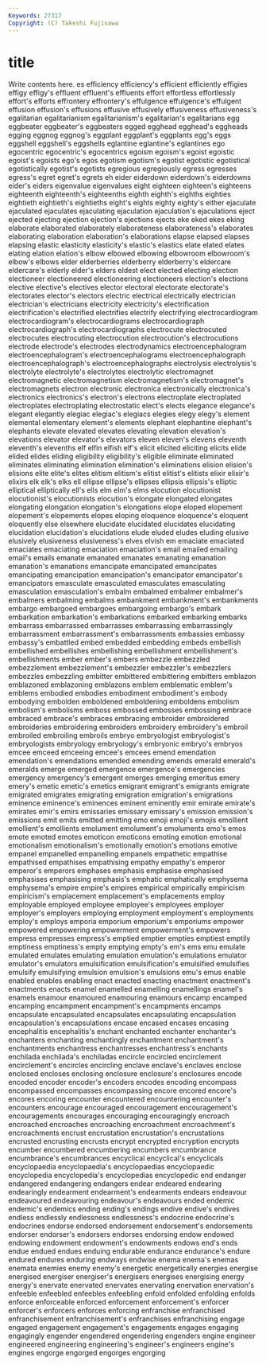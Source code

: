 ```yaml
---
Keywords: 27317 
Copyright: (C) Takeshi Fujisawa
---
```


# title

Write contents here.
es efficiency efficiency's efficient efficiently effigies
effigy effigy's effluent effluent's effluents effort effortless effortlessly effort's efforts
effrontery effrontery's effulgence effulgence's effulgent effusion effusion's effusions effusive effusively
effusiveness effusiveness's egalitarian egalitarianism egalitarianism's egalitarian's egalitarians egg eggbeater eggbeater's
eggbeaters egged egghead egghead's eggheads egging eggnog eggnog's eggplant eggplant's
eggplants egg's eggs eggshell eggshell's eggshells eglantine eglantine's eglantines ego
egocentric egocentric's egocentrics egoism egoism's egoist egoistic egoist's egoists ego's
egos egotism egotism's egotist egotistic egotistical egotistically egotist's egotists egregious
egregiously egress egresses egress's egret egret's egrets eh eider eiderdown
eiderdown's eiderdowns eider's eiders eigenvalue eigenvalues eight eighteen eighteen's eighteens
eighteenth eighteenth's eighteenths eighth eighth's eighths eighties eightieth eightieth's eightieths
eight's eights eighty eighty's either ejaculate ejaculated ejaculates ejaculating ejaculation
ejaculation's ejaculations eject ejected ejecting ejection ejection's ejections ejects eke
eked ekes eking elaborate elaborated elaborately elaborateness elaborateness's elaborates elaborating
elaboration elaboration's elaborations elapse elapsed elapses elapsing elastic elasticity elasticity's
elastic's elastics elate elated elates elating elation elation's elbow elbowed
elbowing elbowroom elbowroom's elbow's elbows elder elderberries elderberry elderberry's eldercare
eldercare's elderly elder's elders eldest elect elected electing election electioneer
electioneered electioneering electioneers election's elections elective elective's electives elector electoral
electorate electorate's electorates elector's electors electric electrical electrically electrician electrician's
electricians electricity electricity's electrification electrification's electrified electrifies electrify electrifying electrocardiogram
electrocardiogram's electrocardiograms electrocardiograph electrocardiograph's electrocardiographs electrocute electrocuted electrocutes electrocuting electrocution
electrocution's electrocutions electrode electrode's electrodes electrodynamics electroencephalogram electroencephalogram's electroencephalograms electroencephalograph
electroencephalograph's electroencephalographs electrolysis electrolysis's electrolyte electrolyte's electrolytes electrolytic electromagnet electromagnetic
electromagnetism electromagnetism's electromagnet's electromagnets electron electronic electronica electronically electronica's electronics
electronics's electron's electrons electroplate electroplated electroplates electroplating electrostatic elect's elects
elegance elegance's elegant elegantly elegiac elegiac's elegiacs elegies elegy elegy's
element elemental elementary element's elements elephant elephantine elephant's elephants elevate
elevated elevates elevating elevation elevation's elevations elevator elevator's elevators eleven
eleven's elevens eleventh eleventh's elevenths elf elfin elfish elf's elicit
elicited eliciting elicits elide elided elides eliding eligibility eligibility's eligible
eliminate eliminated eliminates eliminating elimination elimination's eliminations elision elision's elisions
elite elite's elites elitism elitism's elitist elitist's elitists elixir elixir's
elixirs elk elk's elks ell ellipse ellipse's ellipses ellipsis ellipsis's
elliptic elliptical elliptically ell's ells elm elm's elms elocution elocutionist
elocutionist's elocutionists elocution's elongate elongated elongates elongating elongation elongation's elongations
elope eloped elopement elopement's elopements elopes eloping eloquence eloquence's eloquent
eloquently else elsewhere elucidate elucidated elucidates elucidating elucidation elucidation's elucidations
elude eluded eludes eluding elusive elusively elusiveness elusiveness's elves elvish
em emaciate emaciated emaciates emaciating emaciation emaciation's email emailed emailing
email's emails emanate emanated emanates emanating emanation emanation's emanations emancipate
emancipated emancipates emancipating emancipation emancipation's emancipator emancipator's emancipators emasculate emasculated
emasculates emasculating emasculation emasculation's embalm embalmed embalmer embalmer's embalmers embalming
embalms embankment embankment's embankments embargo embargoed embargoes embargoing embargo's embark
embarkation embarkation's embarkations embarked embarking embarks embarrass embarrassed embarrasses embarrassing
embarrassingly embarrassment embarrassment's embarrassments embassies embassy embassy's embattled embed embedded
embedding embeds embellish embellished embellishes embellishing embellishment embellishment's embellishments ember
ember's embers embezzle embezzled embezzlement embezzlement's embezzler embezzler's embezzlers embezzles
embezzling embitter embittered embittering embitters emblazon emblazoned emblazoning emblazons emblem
emblematic emblem's emblems embodied embodies embodiment embodiment's embody embodying embolden
emboldened emboldening emboldens embolism embolism's embolisms emboss embossed embosses embossing
embrace embraced embrace's embraces embracing embroider embroidered embroideries embroidering embroiders
embroidery embroidery's embroil embroiled embroiling embroils embryo embryologist embryologist's embryologists
embryology embryology's embryonic embryo's embryos emcee emceed emceeing emcee's emcees
emend emendation emendation's emendations emended emending emends emerald emerald's emeralds
emerge emerged emergence emergence's emergencies emergency emergency's emergent emerges emerging
emeritus emery emery's emetic emetic's emetics emigrant emigrant's emigrants emigrate
emigrated emigrates emigrating emigration emigration's emigrations eminence eminence's eminences eminent
eminently emir emirate emirate's emirates emir's emirs emissaries emissary emissary's
emission emission's emissions emit emits emitted emitting emo emoji emoji's
emojis emollient emollient's emollients emolument emolument's emoluments emo's emos emote
emoted emotes emoticon emoticons emoting emotion emotional emotionalism emotionalism's emotionally
emotion's emotions emotive empanel empanelled empanelling empanels empathetic empathise empathised
empathises empathising empathy empathy's emperor emperor's emperors emphases emphasis emphasise
emphasised emphasises emphasising emphasis's emphatic emphatically emphysema emphysema's empire empire's
empires empirical empirically empiricism empiricism's emplacement emplacement's emplacements employ employable
employed employee employee's employees employer employer's employers employing employment employment's
employments employ's employs emporia emporium emporium's emporiums empower empowered empowering
empowerment empowerment's empowers empress empresses empress's emptied emptier empties emptiest
emptily emptiness emptiness's empty emptying empty's em's ems emu emulate
emulated emulates emulating emulation emulation's emulations emulator emulator's emulators emulsification
emulsification's emulsified emulsifies emulsify emulsifying emulsion emulsion's emulsions emu's emus
enable enabled enables enabling enact enacted enacting enactment enactment's enactments
enacts enamel enamelled enamelling enamellings enamel's enamels enamour enamoured enamouring
enamours encamp encamped encamping encampment encampment's encampments encamps encapsulate encapsulated
encapsulates encapsulating encapsulation encapsulation's encapsulations encase encased encases encasing encephalitis
encephalitis's enchant enchanted enchanter enchanter's enchanters enchanting enchantingly enchantment enchantment's
enchantments enchantress enchantresses enchantress's enchants enchilada enchilada's enchiladas encircle encircled
encirclement encirclement's encircles encircling enclave enclave's enclaves enclose enclosed encloses
enclosing enclosure enclosure's enclosures encode encoded encoder encoder's encoders encodes
encoding encompass encompassed encompasses encompassing encore encored encore's encores encoring
encounter encountered encountering encounter's encounters encourage encouraged encouragement encouragement's encouragements
encourages encouraging encouragingly encroach encroached encroaches encroaching encroachment encroachment's encroachments
encrust encrustation encrustation's encrustations encrusted encrusting encrusts encrypt encrypted encryption
encrypts encumber encumbered encumbering encumbers encumbrance encumbrance's encumbrances encyclical encyclical's
encyclicals encyclopaedia encyclopaedia's encyclopaedias encyclopaedic encyclopedia encyclopedia's encyclopedias encyclopedic end
endanger endangered endangering endangers endear endeared endearing endearingly endearment endearment's
endearments endears endeavour endeavoured endeavouring endeavour's endeavours ended endemic endemic's
endemics ending ending's endings endive endive's endives endless endlessly endlessness
endlessness's endocrine endocrine's endocrines endorse endorsed endorsement endorsement's endorsements endorser
endorser's endorsers endorses endorsing endow endowed endowing endowment endowment's endowments
endows end's ends endue endued endues enduing endurable endurance endurance's
endure endured endures enduring endways endwise enema enema's enemas enemata
enemies enemy enemy's energetic energetically energies energise energised energiser energiser's
energisers energises energising energy energy's enervate enervated enervates enervating enervation
enervation's enfeeble enfeebled enfeebles enfeebling enfold enfolded enfolding enfolds enforce
enforceable enforced enforcement enforcement's enforcer enforcer's enforcers enforces enforcing enfranchise
enfranchised enfranchisement enfranchisement's enfranchises enfranchising engage engaged engagement engagement's engagements
engages engaging engagingly engender engendered engendering engenders engine engineer engineered
engineering engineering's engineer's engineers engine's engines engorge engorged engorges engorging
